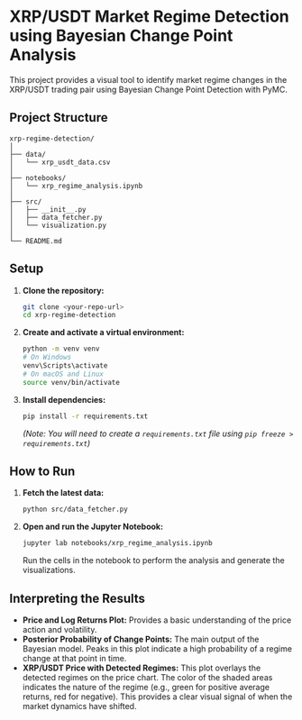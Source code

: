 # XRP/USDT Market Regime Detection using Bayesian Change Point Analysis

This project provides a visual tool to identify market regime changes in the XRP/USDT trading pair using Bayesian Change Point Detection with PyMC.

## Project Structure

```
xrp-regime-detection/
│
├── data/
│   └── xrp_usdt_data.csv
│
├── notebooks/
│   └── xrp_regime_analysis.ipynb
│
├── src/
│   ├── __init__.py
│   ├── data_fetcher.py
│   └── visualization.py
│
└── README.md
```

## Setup

1.  **Clone the repository:**
    ```bash
    git clone <your-repo-url>
    cd xrp-regime-detection
    ```

2.  **Create and activate a virtual environment:**
    ```bash
    python -m venv venv
    # On Windows
    venv\Scripts\activate
    # On macOS and Linux
    source venv/bin/activate
    ```

3.  **Install dependencies:**
    ```bash
    pip install -r requirements.txt
    ```
    *(Note: You will need to create a `requirements.txt` file using `pip freeze > requirements.txt`)*

## How to Run

1.  **Fetch the latest data:**
    ```bash
    python src/data_fetcher.py
    ```

2.  **Open and run the Jupyter Notebook:**
    ```bash
    jupyter lab notebooks/xrp_regime_analysis.ipynb
    ```

    Run the cells in the notebook to perform the analysis and generate the visualizations.

## Interpreting the Results

* **Price and Log Returns Plot:** Provides a basic understanding of the price action and volatility.
* **Posterior Probability of Change Points:** The main output of the Bayesian model. Peaks in this plot indicate a high probability of a regime change at that point in time.
* **XRP/USDT Price with Detected Regimes:** This plot overlays the detected regimes on the price chart. The color of the shaded areas indicates the nature of the regime (e.g., green for positive average returns, red for negative). This provides a clear visual signal of when the market dynamics have shifted.